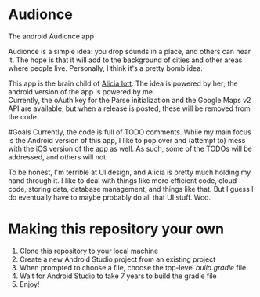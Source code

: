 # Audionce
The android Audionce app

Audionce is a simple idea: you drop sounds in a place, and others can hear it. The hope is that it will add to the background of cities and other areas where people live. Personally, I think it's a pretty bomb idea.

This app is the brain child of <a href="https://github.com/iciaio">Alicia Iott</a>. The idea is powered by her; the android version of the app is powered by me.<br/>
Currently, the oAuth key for the Parse initialization and the Google Maps v2 API are available, but when a release is posted, these will be removed from the code.

#Goals
Currently, the code is full of TODO comments. While my main focus is the Android version of this app, I like to pop over and (attempt to) mess with the iOS version of the app as well. As such, some of the TODOs will be addressed, and others will not.<br/>

To be honest, I'm terrible at UI design, and Alicia is pretty much holding my hand through it. I like to deal with things like more efficient code, cloud code, storing data, database management, and things like that. But I guess I do eventually have to maybe probably do all that UI stuff. Woo.

# Making this repository your own
<ol>
  <li>Clone this repository to your local machine</li>
  <li>Create a new Android Studio project from an existing project</li>
  <li>When prompted to choose a file, choose the top-level <i>build.gradle</i> file</li>
  <li>Wait for Android Studio to take 7 years to build the gradle file</li>
  <li>Enjoy!</li>
</ol>

